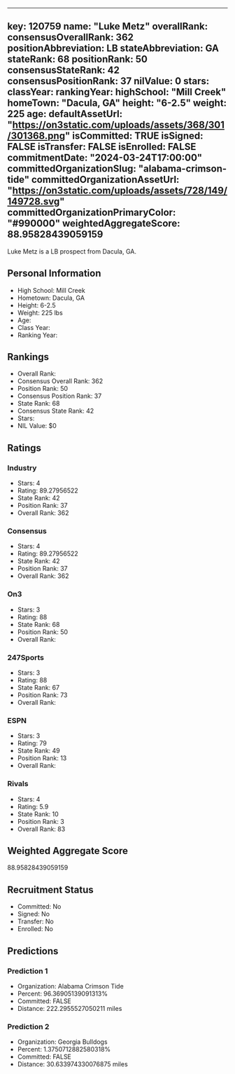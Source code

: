 ---
  key: 120759
  name: "Luke Metz"
  overallRank: 
  consensusOverallRank: 362
  positionAbbreviation: LB
  stateAbbreviation: GA
  stateRank: 68
  positionRank: 50
  consensusStateRank: 42
  consensusPositionRank: 37
  nilValue: 0
  stars: 
  classYear: 
  rankingYear: 
  highSchool: "Mill Creek"
  homeTown: "Dacula, GA"
  height: "6-2.5"
  weight: 225
  age: 
  defaultAssetUrl: "https://on3static.com/uploads/assets/368/301/301368.png"
  isCommitted: TRUE
  isSigned: FALSE
  isTransfer: FALSE
  isEnrolled: FALSE
  commitmentDate: "2024-03-24T17:00:00"
  committedOrganizationSlug: "alabama-crimson-tide"
  committedOrganizationAssetUrl: "https://on3static.com/uploads/assets/728/149/149728.svg"
  committedOrganizationPrimaryColor: "#990000"
  weightedAggregateScore: 88.95828439059159
  ---
  
  Luke Metz is a LB prospect from Dacula, GA.
  
  ## Personal Information
  - High School: Mill Creek
  - Hometown: Dacula, GA
  - Height: 6-2.5
  - Weight: 225 lbs
  - Age: 
  - Class Year: 
  - Ranking Year: 
  
  ## Rankings
  - Overall Rank: 
  - Consensus Overall Rank: 362
  - Position Rank: 50
  - Consensus Position Rank: 37
  - State Rank: 68
  - Consensus State Rank: 42
  - Stars: 
  - NIL Value: $0
  
  ## Ratings
  
  ### Industry
  - Stars: 4
  - Rating: 89.27956522
  - State Rank: 42
  - Position Rank: 37
  - Overall Rank: 362
  
  ### Consensus
  - Stars: 4
  - Rating: 89.27956522
  - State Rank: 42
  - Position Rank: 37
  - Overall Rank: 362
  
  ### On3
  - Stars: 3
  - Rating: 88
  - State Rank: 68
  - Position Rank: 50
  - Overall Rank: 
  
  ### 247Sports
  - Stars: 3
  - Rating: 88
  - State Rank: 67
  - Position Rank: 73
  - Overall Rank: 
  
  ### ESPN
  - Stars: 3
  - Rating: 79
  - State Rank: 49
  - Position Rank: 13
  - Overall Rank: 
  
  ### Rivals
  - Stars: 4
  - Rating: 5.9
  - State Rank: 10
  - Position Rank: 3
  - Overall Rank: 83
  
  ## Weighted Aggregate Score
  88.95828439059159
  
  ## Recruitment Status
  - Committed: No
  - Signed: No
  - Transfer: No
  - Enrolled: No
  
  
  
  ## Predictions
  
  ### Prediction 1
  - Organization: Alabama Crimson Tide
  - Percent: 96.36905139091313%
  - Committed: FALSE
  - Distance: 222.2955527050211 miles
  
  ### Prediction 2
  - Organization: Georgia Bulldogs
  - Percent: 1.3750712882580318%
  - Committed: FALSE
  - Distance: 30.633974330076875 miles
  